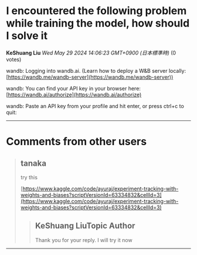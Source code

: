 # I encountered the following problem while training the model, how should I solve it

**KeShuang Liu** *Wed May 29 2024 14:06:23 GMT+0900 (日本標準時)* (0 votes)

wandb: Logging into wandb.ai. (Learn how to deploy a W&B server locally: [https://wandb.me/wandb-server](https://wandb.me/wandb-server))

wandb: You can find your API key in your browser here: [https://wandb.ai/authorize](https://wandb.ai/authorize)

wandb: Paste an API key from your profile and hit enter, or press ctrl+c to quit:



---

 # Comments from other users

> ## tanaka
> 
> try this
> 
> [https://www.kaggle.com/code/ayuraj/experiment-tracking-with-weights-and-biases?scriptVersionId=63334832&cellId=3](https://www.kaggle.com/code/ayuraj/experiment-tracking-with-weights-and-biases?scriptVersionId=63334832&cellId=3)
> 
> 
> 
> > ## KeShuang LiuTopic Author
> > 
> > Thank you for your reply. I will try it now
> > 
> > 
> > 


---


